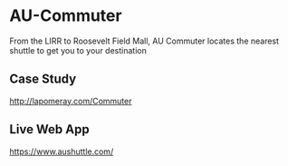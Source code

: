 # AU-Commuter
From the LIRR to Roosevelt Field Mall, AU Commuter locates the nearest shuttle to get you to your destination

## Case Study
http://lapomeray.com/Commuter

## Live Web App
https://www.aushuttle.com/



